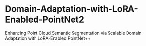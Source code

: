 # Domain-Adaptation-with-LoRA-Enabled-PointNet2
Enhancing Point Cloud Semantic Segmentation via Scalable Domain Adaptation with LoRA-Enabled PointNet++
